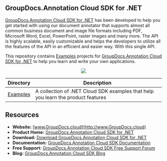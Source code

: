 ## GroupDocs.Annotation Cloud SDK for .NET

[GroupDocs.Annotation Cloud SDK for .NET](https://products.groupdocs.cloud/annotation/net) has been developed to help you get started with using our document annotator that supports almost all common business document and image file formats including PDF, Microsoft Word, Excel, PowerPoint, raster images and many more. The API is highly scalable, easily customizable and helps the developers to utilize all the features of the API in an efficient and easier way. With this single API.

This repository contains [Examples](Examples) projects for [GroupDocs.Annotation Cloud SDK for .NET](https://products.groupdocs.cloud/annotation/net) to help you learn and write your own applications.

<p align="center">

  <a title="Download complete GroupDocs.Annotation Cloud SDK Examples for .NET source code" href="https://github.com/groupdocs-annotation-cloud/groupdocs-annotation-cloud-dotnet-samples/archive/master.zip">
	<img src="https://raw.github.com/AsposeExamples/java-examples-dashboard/master/images/downloadZip-Button-Large.png" />
  </a>
</p>

Directory | Description
--------- | -----------
[Examples](Examples)  | A collection of .NET Cloud SDK examples that help you learn the product features

## Resources

+ **Website:** [www.GroupDocs.cloud](http://www.GroupDocs.cloud)
+ **Product Home:** [GroupDocs.Annotation Cloud SDK for .NET](https://products.groupdocs.cloud/annotation/net)
+ **Download:** [Download GroupDocs.Annotation Cloud SDK for .NET](https://www.nuget.org/packages/GroupDocs.Annotation-Cloud/)
+ **Documentation:** [GroupDocs.Annotation Cloud SDK Documentation](https://docs.groupdocs.cloud/display/annotationcloud/Home)
+ **Free Support:** [GroupDocs.Annotation Cloud SDK Free Support Forum](https://forum.groupdocs.cloud/c/annotation)
+ **Blog:** [GroupDocs.Annotation Cloud SDK Blog](https://blog.groupdocs.cloud/category/annotation/)